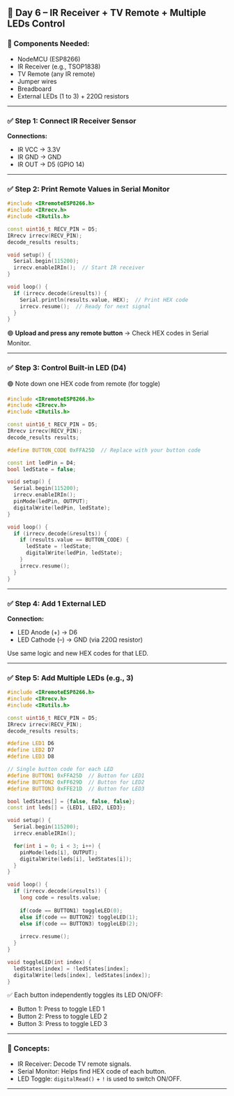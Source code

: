 ## 🔦 **Day 6 – IR Receiver + TV Remote + Multiple LEDs Control**

### 🧰 Components Needed:

* NodeMCU (ESP8266)
* IR Receiver (e.g., TSOP1838)
* TV Remote (any IR remote)
* Jumper wires
* Breadboard
* External LEDs (1 to 3) + 220Ω resistors

---

### ✅ **Step 1: Connect IR Receiver Sensor**

**Connections:**

* IR VCC → 3.3V
* IR GND → GND
* IR OUT → D5 (GPIO 14)

---

### ✅ **Step 2: Print Remote Values in Serial Monitor**

```cpp
#include <IRremoteESP8266.h>
#include <IRrecv.h>
#include <IRutils.h>

const uint16_t RECV_PIN = D5;
IRrecv irrecv(RECV_PIN);
decode_results results;

void setup() {
  Serial.begin(115200);
  irrecv.enableIRIn();  // Start IR receiver
}

void loop() {
  if (irrecv.decode(&results)) {
    Serial.println(results.value, HEX);  // Print HEX code
    irrecv.resume();  // Ready for next signal
  }
}
```

🟢 **Upload and press any remote button** → Check HEX codes in Serial Monitor.

---

### ✅ **Step 3: Control Built-in LED (D4)**

🟢 Note down one HEX code from remote (for toggle)

```cpp
#include <IRremoteESP8266.h>
#include <IRrecv.h>
#include <IRutils.h>

const uint16_t RECV_PIN = D5;
IRrecv irrecv(RECV_PIN);
decode_results results;

#define BUTTON_CODE 0xFFA25D  // Replace with your button code

const int ledPin = D4;
bool ledState = false;

void setup() {
  Serial.begin(115200);
  irrecv.enableIRIn();
  pinMode(ledPin, OUTPUT);
  digitalWrite(ledPin, ledState);
}

void loop() {
  if (irrecv.decode(&results)) {
    if (results.value == BUTTON_CODE) {
      ledState = !ledState;
      digitalWrite(ledPin, ledState);
    }
    irrecv.resume();
  }
}
```

---

### ✅ **Step 4: Add 1 External LED**

**Connection:**

* LED Anode (+) → D6
* LED Cathode (–) → GND (via 220Ω resistor)

Use same logic and new HEX codes for that LED.

---

### ✅ **Step 5: Add Multiple LEDs (e.g., 3)**

```cpp
#include <IRremoteESP8266.h>
#include <IRrecv.h>
#include <IRutils.h>

const uint16_t RECV_PIN = D5;
IRrecv irrecv(RECV_PIN);
decode_results results;

#define LED1 D6
#define LED2 D7
#define LED3 D8

// Single button code for each LED
#define BUTTON1 0xFFA25D  // Button for LED1
#define BUTTON2 0xFF629D  // Button for LED2
#define BUTTON3 0xFFE21D  // Button for LED3

bool ledStates[] = {false, false, false};
const int leds[] = {LED1, LED2, LED3};

void setup() {
  Serial.begin(115200);
  irrecv.enableIRIn();

  for(int i = 0; i < 3; i++) {
    pinMode(leds[i], OUTPUT);
    digitalWrite(leds[i], ledStates[i]);
  }
}

void loop() {
  if (irrecv.decode(&results)) {
    long code = results.value;
    
    if(code == BUTTON1) toggleLED(0);
    else if(code == BUTTON2) toggleLED(1);
    else if(code == BUTTON3) toggleLED(2);
    
    irrecv.resume();
  }
}

void toggleLED(int index) {
  ledStates[index] = !ledStates[index];
  digitalWrite(leds[index], ledStates[index]);
}
```

✅ Each button independently toggles its LED ON/OFF:
- Button 1: Press to toggle LED 1
- Button 2: Press to toggle LED 2
- Button 3: Press to toggle LED 3

---

### 🧠 Concepts:

* IR Receiver: Decode TV remote signals.
* Serial Monitor: Helps find HEX code of each button.
* LED Toggle: `digitalRead()` + `!` is used to switch ON/OFF.

---


